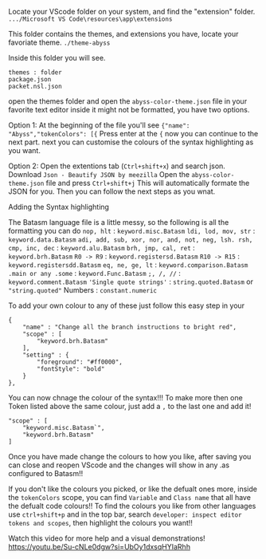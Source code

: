 Locate your VScode folder on your system, and find the "extension" folder.
`.../Microsoft VS Code\resources\app\extensions`

This folder contains the themes, and extensions you have, locate your favoriate theme.
`./theme-abyss`

Inside this folder you will see.
```
themes : folder
package.json
packet.nsl.json
```

open the themes folder and open the `abyss-color-theme.json` file in your favorite text editor
inside it might not be formatted, you have two options.

Option 1:
    At the beginning of the file you'll see `{"name": "Abyss","tokenColors": [{`
    Press enter at the `{` now you can continue to the next part.
    next you can customise the colours of the syntax highlighting as you want.

Option 2:
    Open the extentions tab (`Ctrl+shift+x`) and search json.
    Download `Json - Beautify JSON by meezilla`
    Open the `abyss-color-theme.json` file and press `Ctrl+shift+j`
    This will automatically formate the JSON for you. Then you can follow the next steps as you wnat.

Adding the Syntax highlighting

The Batasm language file is a little messy, so the following is all the formatting you can do
`nop, hlt` : `keyword.misc.Batasm`
`ldi, lod, mov, str` : `keyword.data.Batasm`
`adi, add, sub, xor, nor, and, not, neg, lsh. rsh, cmp, inc, dec` : `keyword.alu.Batasm`
`brh, jmp, cal, ret` : `keyword.brh.Batasm`
`R0 -> R9` : `keyword.registersd.Batasm`
`R10 -> R15` : `keyword.registersdd.Batasm`
`eq, ne, ge, lt` : `keyword.comparison.Batasm`
`.main or any .some` : `keyword.Func.Batasm`
`;, /, //` : `keyword.comment.Batasm`
`'Single quote strings'` : `string.quoted.Batasm` or `"string.quoted"`
Numbers : `constant.numeric`

To add your own colour to any of these just follow this easy step in your

```
{
    "name" : "Change all the branch instructions to bright red",
    "scope" : [
        "keyword.brh.Batasm"
    ],
    "setting" : {
        "foreground": "#ff0000",
		"fontStyle": "bold"
    }
},
```

You can now chnage the colour of the syntax!!!
To make more then one Token listed above the same colour, just add a `,` to the last one and add it!

```
"scope" : [
    "keyword.misc.Batasm`",
    "keyword.brh.Batasm"
]
```


Once you have made change the colours to how you like, after saving you can close and reopen VScode and the changes will show in any .as configured to Batasm!!

If you don't like the colours you picked, or like the defualt ones more, inside the `tokenColors` scope, you can find `Variable` and `Class name` that all have the defualt code colours!! To find the colours you like from other languages use `ctrl+shift+p` and in the top bar, search `developer: inspect editor tokens and scopes`, then highlight the colours you want!!

Watch this video for more help and a visual demonstrations!
https://youtu.be/Su-cNLe0dgw?si=UbOy1dxsqHYIaRhh